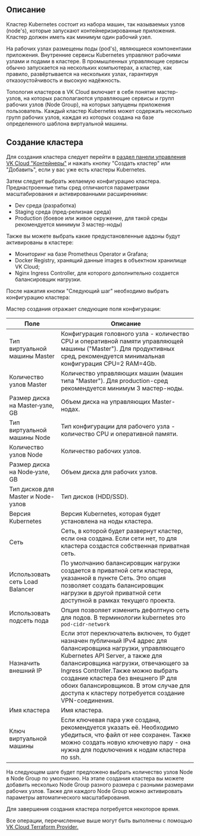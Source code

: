 ## Описание

Кластер Kubernetes состоит из набора машин, так называемых узлов (node's), которые запускают контейнеризированные приложения. Кластер должен иметь как минимум один рабочий узел.

На рабочих узлах размещены поды (pod's), являющиеся компонентами приложения. Внутренние сервисы Kubernetes управляют рабочими узлами и подами в кластере. В промышленных управляющие сервисы обычно запускается на нескольких компьютерах, а кластер, как правило, развёртывается на нескольких узлах, гарантируя отказоустойчивость и высокую надёжность.

Топология кластеров в VK Cloud включает в себя понятие мастер-узлов, на которых располагаются управляющие сервисы и групп рабочих узлов (Node Group), на которых запущены приложения пользователь. Каждый кластер Kubernetes может содержать несколько групп рабочих узлов, каждая из которых создана на базе определенного шаблона виртуальной машины.

## Создание кластера

Для создания кластера следует перейти в [раздел панели управления VK Cloud "Контейнеры"](/app/services/containers/add/) и нажать кнопку "Создать кластер" или "Добавить", если у вас уже есть кластеры Kubernetes.

Затем следует выбрать желаемую конфигурацию кластера. Преднастроенные типы сред отличаются параметрами масштабирования и активированными расширениями:

- Dev среда (разработка)
- Staging среда (пред-релизная среда)
- Production (боевое или живое окружение, для такой среды рекомендуется минимум 3 мастер-ноды)

Также вы можете выбрать какие предустановленные аддоны будут активированы в кластере:

- Мониторинг на базе Prometheus Operator и Grafana;
- Docker Registry, хранящий данные images в объектном хранилище VK Cloud;
- Nginx Ingress Controller, для которого дополнительно создается балансировщик нагрузки.

После нажатия кнопки "Следующий шаг" необходимо выбрать конфигурацию кластера:

Мастер создания отражает следующие поля конфигурации:

| Поле |Описание|
|--------------------------------------|----|
| Тип виртуальной машины Master | Конфигурация головного узла - количество CPU и оперативной памяти управляющей машины ("Master"). Для продуктивных сред, рекомендуется минимальная конфигурация CPU=2 RAM=4Gb.|
| Количество узлов Master | Количество управляющих машин (машин типа "Master"). Для production-сред рекомендуется минимум 3 мастер-ноды.|
| Размер диска на Master‑узле, GB | Объем диска на управляющих Master-нодах.|
| Тип виртуальной машины Node| Тип конфигурации для рабочего узла - количество CPU и оперативной памяти.|
| Количество узлов Node| Количество рабочих узлов.|
| Размер диска на Node‑узле, GB| Объем диска для рабочих узлов.|
| Тип дисков для Master и Node-узлов| Тип дисков (HDD/SSD).|
| Версия Kubernetes | Версия Kubernetes, которая будет установлена на ноды кластера. |
| Сеть  | Сеть, в которой будет развернут кластер, если она создана. Если сети нет, то для кластера создастся собственная приватная сеть. |
|Использовать сеть Load Balancer|По умолчанию балансировщик нагрузки создается в приватной сети кластера, указанной в пункте Сеть. Это опция позволяет создать балансировщик нагрузки в другой приватной сети доступной в рамках текущего проекта.|
|Использовать подсеть пода|Опция позволяет изменить дефолтную сеть для подов. В терминологии kubernetes это `pod-cidr-network`|
| Назначить внешний IP  | Если этот переключатель включен, то будет назначен публичный IPv4 адрес для балансировщика нагрузки, управляющего Kubernetes API Server, а также для балансировщика нагрузки, отвечающего за Ingress Controller.Также можно выбрать создание кластера без внешнего IP для обоих балансировщиков. В этом случае для доступа к кластеру потребуется создание VPN-соединения.|
| Имя кластера  | Имя кластера. |
| Ключ виртуальной машины   | Если ключевая пара уже создана, рекомендуется указать её. Необходимо убедиться, что файл от нее сохранен. Также можно создать новую ключевую пару - она нужна для подключения к нодам кластера по ssh.  |

На следующем шаге будет предложено выбрать количество узлов Node в Node Group по умолчанию. На этапе создания кластера вы можете добавить несколько Node Group разного размера с разными размерами рабочих узлов. Также для каждого Node Group можно активировать параметры автоматического масштабирования.

Для завершения создания кластера потребуется некоторое время.

Все операции, перечисленные выше могут быть выполнены с помощью [VK Cloud Terraform Provider.](/docs/ru/base/k8s/k8s-terraform/k8s-terraform-mcs)
